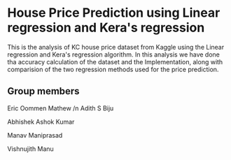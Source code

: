 # House Price Prediction using Linear regression and Kera's regression
This is the analysis of KC house price dataset from Kaggle using the Linear regression and Kera's regression algorithm. In this analysis we have done tha accuracy calculation of the dataset and the Implementation, along with comparision of the two regression methods used for the price prediction.
## Group members
Eric Oommen Mathew /n
Adith S Biju

Abhishek Ashok Kumar

Manav Maniprasad

Vishnujith Manu
